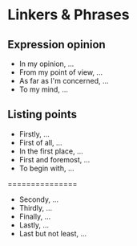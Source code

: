 # Linkers & Phrases
## Expression opinion

- In my opinion, ...
- From my point of view, ...
- As far as I'm concerned, ...
- To my mind, ...

## Listing points

- Firstly, ...
- First of all, ...
- In the first place, ...
- First and foremost, ...
- To begin with, ...

===============

- Secondy, ... 
- Thirdly, ... 
- Finally, ...
- Lastly, ...
- Last but not least, ...

